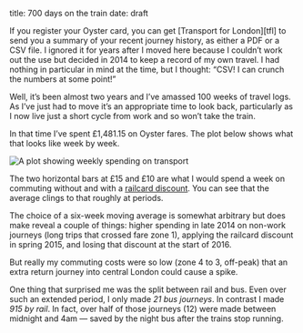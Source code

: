 title: 700 days on the train
date: 
draft

If you register your Oyster card, you can get [Transport for London][tfl] to send you a summary of your recent journey history, as either a PDF or a CSV file. I ignored it for years after I moved here because I couldn’t work out the use but decided in 2014 to keep a record of my own travel. I had nothing in particular in mind at the time, but I thought: “CSV! I can crunch the numbers at some point!”

Well, it’s been almost two years and I’ve amassed 100 weeks of travel logs. As I’ve just had to move it’s an appropriate time to look back, particularly as I now live just a short cycle from work and so won’t take the train.

In that time I’ve spent £1,481.15 on Oyster fares. The plot below shows what that looks like week by week.

<p class="full-width">
    <img alt="A plot showing weekly spending on transport" src="../images/2016-08-18_weekly-spending.svg"
    class="no-border">
</p>

The two horizontal bars at £15 and £10 are what I would spend a week on commuting without and with a [railcard discount][railcard]. You can see that the average clings to that roughly at periods.

[railcard]: http://www.railcard.co.uk

The choice of a six-week moving average is somewhat arbitrary but does make reveal a couple of things: higher spending in late 2014 on non-work journeys (long trips that crossed fare zone 1), applying the railcard discount in spring 2015, and losing that discount at the start of 2016.

But really my commuting costs were so low (zone 4 to 3, off-peak) that an extra return journey into central London could cause a spike.

One thing that surprised me was the split between rail and bus. Even over such an extended period, I only made *21 bus journeys*. In contrast I made *915 by rail*. In fact, over half of those journeys (12) were made between midnight and 4am — saved by the night bus after the trains stop running.
